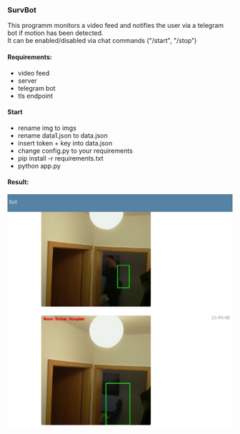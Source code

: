 ### SurvBot
This programm monitors a video feed and notifies the user via a telegram bot if motion has been detected.  
It can be enabled/disabled via chat commands ("/start", "/stop") 

#### Requirements:
- video feed
- server 
- telegram bot
- tls endpoint


#### Start
- rename img to imgs
- rename data1.json to data.json
- insert token + key into data.json
- change config.py to your requirements
- pip install -r requirements.txt
- python app.py

#### Result:
![](1.png)
